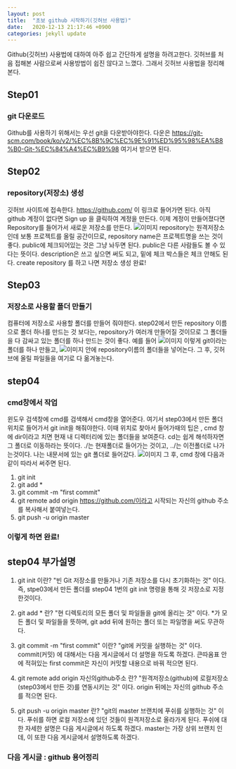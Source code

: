 ```yaml
---
layout: post
title:  "초보 github 시작하기(깃허브 사용법)"
date:   2020-12-13 21:17:46 +0900
categories: jekyll update
---
```

Github(깃허브) 사용법에 대하여 아주 쉽고 간단하게 설명을 하려고한다.
깃허브를 처음 접해본 사람으로써 사용방법이 쉽진 않다고 느꼈다. 그래서 깃허브 사용법을 정리해본다.

## Step01
### git 다운로드
Github를 사용하기 위해서는 우선 git을 다운받아야한다. 다운은 <https://git-scm.com/book/ko/v2/%EC%8B%9C%EC%9E%91%ED%95%98%EA%B8%B0-Git-%EC%84%A4%EC%B9%98> 여기서 받으면 된다.

## Step02
### repository(저장소) 생성
깃허브 사이트에 접속한다. <https://github.com/> 이 링크로 들어가면 된다.
아직 github 계정이 없다면 Sign up 을 클릭하여 계정을 만든다.
이제 계정이 만들어졌다면 Repository를 들어가서 새로운 저장소를 만든다.
![이미지](https://user-images.githubusercontent.com/75922558/102015806-14a02280-3da1-11eb-9a7d-9619e9175909.JPG)
repository는 원격저장소 인데 보통 프로젝트를 올릴 공간이므로, repository name은 프로젝트명을 쓰는 것이 좋다. public에 체크되어있는 것은 그냥 놔두면 된다. public은 다른 사람들도 볼 수 있다는 뜻이다. description은 쓰고 싶으면 써도 되고, 밑에 체크 박스들은 체크 안해도 된다. create repository 를 하고 나면 저장소 생성 완료!

## Step03
### 저장소로 사용할 폴더 만들기
컴퓨터에 저장소로 사용할 폴더를 만들어 줘야한다. step02에서 만든 repository 이름으로 폴더 하나를 만드는 것 보다는, repository가 여러개 만들어질 것이므로 그 폴더들을 다 감싸고 있는 폴더를 하나 만드는 것이 좋다. 예를 들어
![이미지](https://user-images.githubusercontent.com/75922558/102016291-7a8da980-3da3-11eb-96ca-0ba3b32887be.JPG)
이렇게 git이라는 폴더를 하나 만들고,
![이미지](https://user-images.githubusercontent.com/75922558/102016303-94c78780-3da3-11eb-9c7f-1cbd24761d5b.JPG)
안에 repository이름의 폴더들을 넣어논다. 그 후, 깃허브에 올릴 파일들을 여기로 다 옮겨놓는다.

## step04
### cmd창에서 작업
윈도우 검색창에 cmd를 검색해서 cmd창을 열어준다.
여기서 step03에서 만든 폴더 위치로 들어가서 git init을 해줘야한다.
이때 위치로 찾아서 들어가때의 팁은 , cmd 창에 dir이라고 치면 현재 내 디렉터리에 있는 폴더들을 보여준다. cd는 쉽게 해석하자면 그 폴더로 이동하라는 뜻이다. ./는 현재폴더로 들어가는 것이고, ../는 이전폴더로 나가는것이다. 나는 내문서에 있는 git 폴더로 들어갔다.
![이미지](https://user-images.githubusercontent.com/75922558/102016716-972ae100-3da5-11eb-8906-4e1c173d3645.JPG)
그 후, cmd 창에 다음과 같이 따라서 써주면 된다.
1. git init
2. git add *
3. git commit -m "first commit"
4. git remote add origin https://github.com/이라고 시작되는 자신의 github 주소를 복사해서 붙여넣는다.
5. git push -u origin master

### 이렇게 하면 완료!

## step04 부가설명
1. git init 이란? "빈 Git 저장소를 만들거나 기존 저장소를 다시 초기화하는 것" 이다.
즉, stpe03에서 만든 폴더를 step04 1번의 git init 명령을 통해 깃 저장소로 지정한것이다.

2. git add * 란? "현 디렉토리의 모든 폴더 및 파일들을 git에 올리는 것" 이다. *가 모든 폴더 및 파일들을 뜻하며, git add 뒤에 원하는 폴더 또는 파일명을 써도 무관하다.

3. git commit -m "first commit" 이란? "git에 커밋을 실행하는 것" 이다. commit(커밋) 에 대해서는 다음 게시글에서 더 설명을 하도록 하겠다. 큰따옴표 안에 적혀있는 first commit은 자신이 커밋할 내용으로 바꿔 적으면 된다.

4. git remote add origin 자신의github주소 란? "원격저장소(github)에 로컬저장소(step03에서 만든 것)를 연동시키는 것" 이다. origin 뒤에는 자신의 github 주소를 적으면
된다.

5. git push -u origin master 란? "git의 master 브랜치에 푸쉬를 실행하는 것" 이다. 푸쉬를 하면 로컬 저장소에 있던 것들이 원격저장소로 올라가게 된다. 푸쉬에 대한 자세한 설명은 다음 게시글에서 하도록 하겠다. master는 가장 상위 브랜치 인데, 이 또한 다음 게시글에서 설명하도록 하겠다.


### 다음 게시글 : github 용어정리


